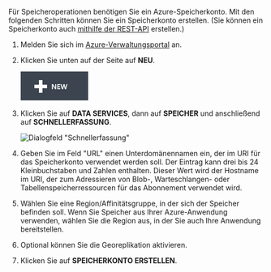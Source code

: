 Für Speicheroperationen benötigen Sie ein Azure-Speicherkonto. Mit den folgenden Schritten können Sie ein Speicherkonto erstellen. (Sie können ein Speicherkonto auch [mithilfe der REST-API][1] erstellen.)

1.  Melden Sie sich im [Azure-Verwaltungsportal][2] an.

2.  Klicken Sie unten auf der Seite auf **NEU**.
    
    ![+Neu](./media/create-storage-account/plus-new.png)

3.  Klicken Sie auf **DATA SERVICES**, dann auf **SPEICHER** und
    anschließend auf **SCHNELLERFASSUNG**.
    
    ![Dialogfeld
    "Schnellerfassung"](./media/create-storage-account/quick-storage-2.png)

4.  Geben Sie im Feld "URL" einen Unterdomänennamen ein, der im URI für
    das Speicherkonto verwendet werden soll. Der Eintrag kann drei bis
    24 Kleinbuchstaben und Zahlen enthalten. Dieser Wert wird der
    Hostname im URI, der zum Adressieren von Blob-, Warteschlangen- oder
    Tabellenspeicherressourcen für das Abonnement verwendet wird.

5.  Wählen Sie eine Region/Affinitätsgruppe, in der sich der Speicher
    befinden soll. Wenn Sie Speicher aus Ihrer Azure-Anwendung
    verwenden, wählen Sie die Region aus, in der Sie auch Ihre Anwendung
    bereitstellen.

6.  Optional können Sie die Georeplikation aktivieren.

7.  Klicken Sie auf **SPEICHERKONTO ERSTELLEN**.



[1]: http://msdn.microsoft.com/de-de/library/windowsazure/hh264518.aspx
[2]: http://manage.windowsazure.com